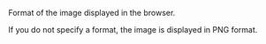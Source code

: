 Format of the image displayed in the browser.

If you do not specify a format, the image is displayed in PNG format.
